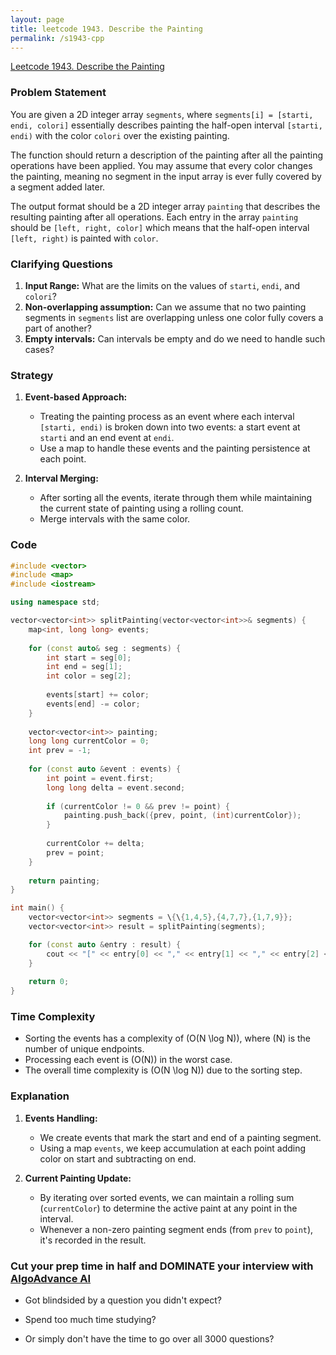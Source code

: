 ```yaml
---
layout: page
title: leetcode 1943. Describe the Painting
permalink: /s1943-cpp
---
```

[Leetcode 1943. Describe the Painting](https://algoadvance.github.io/algoadvance/l1943)
### Problem Statement

You are given a 2D integer array `segments`, where `segments[i] = [starti, endi, colori]` essentially describes painting the half-open interval `[starti, endi)` with the color `colori` over the existing painting.

The function should return a description of the painting after all the painting operations have been applied. You may assume that every color changes the painting, meaning no segment in the input array is ever fully covered by a segment added later.

The output format should be a 2D integer array `painting` that describes the resulting painting after all operations. Each entry in the array `painting` should be `[left, right, color]` which means that the half-open interval `[left, right)` is painted with `color`.

### Clarifying Questions

1. **Input Range:** What are the limits on the values of `starti`, `endi`, and `colori`?
2. **Non-overlapping assumption:** Can we assume that no two painting segments in `segments` list are overlapping unless one color fully covers a part of another?
3. **Empty intervals:** Can intervals be empty and do we need to handle such cases?

### Strategy

1. **Event-based Approach:** 
   - Treating the painting process as an event where each interval `[starti, endi)` is broken down into two events: a start event at `starti` and an end event at `endi`.
   - Use a map to handle these events and the painting persistence at each point.
   
2. **Interval Merging:**
   - After sorting all the events, iterate through them while maintaining the current state of painting using a rolling count.
   - Merge intervals with the same color.

### Code

```cpp
#include <vector>
#include <map>
#include <iostream>

using namespace std;

vector<vector<int>> splitPainting(vector<vector<int>>& segments) {
    map<int, long long> events;
    
    for (const auto& seg : segments) {
        int start = seg[0];
        int end = seg[1];
        int color = seg[2];
        
        events[start] += color;
        events[end] -= color;
    }
    
    vector<vector<int>> painting;
    long long currentColor = 0;
    int prev = -1;
    
    for (const auto &event : events) {
        int point = event.first;
        long long delta = event.second;
        
        if (currentColor != 0 && prev != point) {
            painting.push_back({prev, point, (int)currentColor});
        }
        
        currentColor += delta;
        prev = point;
    }
    
    return painting;
}

int main() {
    vector<vector<int>> segments = \{\{1,4,5},{4,7,7},{1,7,9}};
    vector<vector<int>> result = splitPainting(segments);

    for (const auto &entry : result) {
        cout << "[" << entry[0] << "," << entry[1] << "," << entry[2] << "]\n";
    }
    
    return 0;
}

```

### Time Complexity

- Sorting the events has a complexity of \(O(N \log N)\), where \(N\) is the number of unique endpoints.
- Processing each event is \(O(N)\) in the worst case.
- The overall time complexity is \(O(N \log N)\) due to the sorting step.

### Explanation

1. **Events Handling:**
   - We create events that mark the start and end of a painting segment. 
   - Using a map `events`, we keep accumulation at each point adding color on start and subtracting on end.

2. **Current Painting Update:**
   - By iterating over sorted events, we can maintain a rolling sum (`currentColor`) to determine the active paint at any point in the interval.
   - Whenever a non-zero painting segment ends (from `prev` to `point`), it's recorded in the result.


### Cut your prep time in half and DOMINATE your interview with [AlgoAdvance AI](https://algoAdvance.com)

- Got blindsided by a question you didn't expect?

- Spend too much time studying?

- Or simply don't have the time to go over all 3000 questions?

